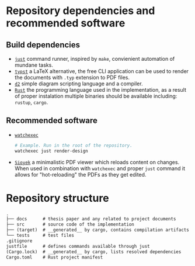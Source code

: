 # Repository dependencies and recommended software

## Build dependencies

- [`just`](https://github.com/casey/just) command runner, inspired by `make`, convienient automation of 
  mundane tasks.
- [`typst`](https://github.com/typst/typst) a LaTeX alternative, the free CLI application can be used
  to render the documents with `.typ` extension to PDF files.
- [`d2`](https://github.com/terrastruct/d2) simple diagram scripting language and a compiler.
- [`Rust`](https://www.rust-lang.org/) the programming language used in the implementation, as a result
    of proper instalation multiple binaries should be available including: `rustup`, `cargo`.

## Recommended software

- [`watchexec`](https://github.com/watchexec/watchexec)
    ```sh
    # Example. Run in the root of the repository.
    watchexec just render-design
    ```
- [`Sioyek`](https://github.com/ahrm/sioyek) a minimalistic PDF viewer which reloads content on changes. 
    When used in combination with `watchexec` and proper `just` command it allows for "hot-reloading" 
    the PDFs as they get edited.

# Repository structure

```txt
.
├── docs      # thesis paper and any related to project documents
├── src       # source code of the implementation
├── (target)  # __generated__ by cargo, contains compilation artifacts
└── tests     # test files
.gitignore
justfile      # defines commands available through just
(Cargo.lock)  # __generated__ by cargo, lists resolved dependencies
Cargo.toml    # Rust project manifest
```